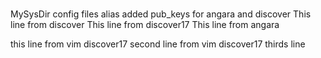 #
MySysDir
config files
alias
added pub_keys for angara and discover
This line from discover
This line from discover17
This line from angara

this line from vim discover17
second  line from vim discover17
thirds line
